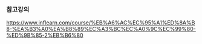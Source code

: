 ### 참고강의

https://www.inflearn.com/course/%EB%A6%AC%EC%95%A1%ED%8A%B8-%EA%B3%A0%EA%B8%89%EC%A3%BC%EC%A0%9C%EC%99%80-%ED%9B%85-2%EB%B6%80
